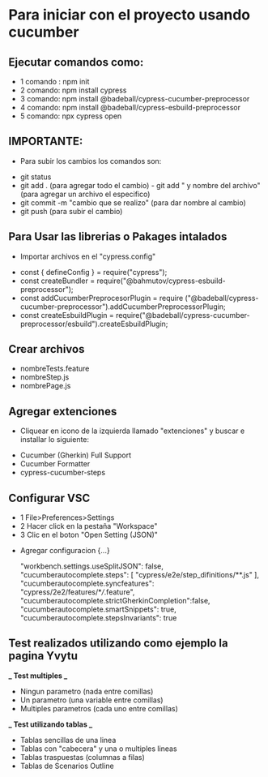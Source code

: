 # Para iniciar con el proyecto usando cucumber

## Ejecutar comandos como:

- 1 comando : npm init
- 2 comando: npm install cypress
- 3 comando: npm install @badeball/cypress-cucumber-preprocessor
- 4 comando: npm install @badeball/cypress-esbuild-preprocessor
- 5 comando: npx cypress open

## IMPORTANTE:

- Para subir los cambios los comandos son:

* git status
* git add . (para agregar todo el cambio) - git add " y nombre del archivo" (para agregar un archivo el especifico)
* git commit -m "cambio que se realizo" (para dar nombre al cambio)
* git push (para subir el cambio)

## Para Usar las librerias o Pakages intalados

- Importar archivos en el "cypress.config"

* const { defineConfig } = require("cypress");
* const createBundler = require("@bahmutov/cypress-esbuild-preprocessor");
* const addCucumberPreprocesorPlugin = require ("@badeball/cypress-cucumber-preprocessor").addCucumberPreprocessorPlugin;
* const createEsbuildPlugin = require("@badeball/cypress-cucumber-preprocessor/esbuild").createEsbuildPlugin;

## Crear archivos

- nombreTests.feature
- nombreStep.js
- nombrePage.js

## Agregar extenciones

- Cliquear en icono de la izquierda llamado "extenciones" y buscar e installar lo siguiente:

* Cucumber (Gherkin) Full Support
* Cucumber Formatter
* cypress-cucumber-steps

## Configurar VSC

- 1 File>Preferences>Settings
- 2 Hacer click en la pestaña "Workspace"
- 3 Clic en el boton "Open Setting (JSON)"

* Agregar configuracion {...}

  "workbench.settings.useSplitJSON": false,
  "cucumberautocomplete.steps": [
  "cypress/e2e/step_difinitions/**.js"
  ],
  "cucumberautocomplete.syncfeatures": "cypress/2e2/features/\*_/_.feature",
  "cucumberautocomplete.strictGherkinCompletion":false,
  "cucumberautocomplete.smartSnippets": true,
  "cucumberautocomplete.stepsInvariants": true

## Test realizados utilizando como ejemplo la pagina Yvytu

**_ Test multiples _**

- Ningun parametro (nada entre comillas)
- Un parametro (una variable entre comillas)
- Multiples parametros (cada uno entre comillas)

**_ Test utilizando tablas _**

- Tablas sencillas de una linea
- Tablas con "cabecera" y una o multiples lineas
- Tablas traspuestas (columnas a filas)
- Tablas de Scenarios Outline
